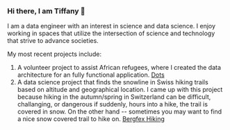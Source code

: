 ### Hi there, I am Tiffany 👋

I am a data engineer with an interest in science and data science. I enjoy working in spaces that utilize the intersection of science and technology that strive to advance societies. 

My most recent projects include:

1) A volunteer project to assist African refugees, where I created the data architecture for an fully functional application. <a href="https://github.com/TCarrPGH/deploy-impact-21-kona-a">Dots</a>
2) A data science project that finds the snowline in Swiss hiking trails based on altitude and geographical location. I came up with this project because hiking in the autumn/spring in Switzerland can be difficult, challanging, or dangerous if suddenly, hours into a hike, the trail is covered in snow. On the other hand -- sometimes you may want to find a nice snow covered trail to hike on. <a href="https://github.com/TCarrPGH/bergfex_snow_alert">Bergfex Hiking</a>



<!--
**TCarrPGH/TCarrPGH** is a ✨ _special_ ✨ repository because its `README.md` (this file) appears on your GitHub profile.

Here are some ideas to get you started:

- 🔭 I’m currently working on ...
- 🌱 I’m currently learning ...
- 👯 I’m looking to collaborate on ...
- 🤔 I’m looking for help with ...
- 💬 Ask me about ...
- 📫 How to reach me: ...
- 😄 Pronouns: ...
- ⚡ Fun fact: ...
-->
